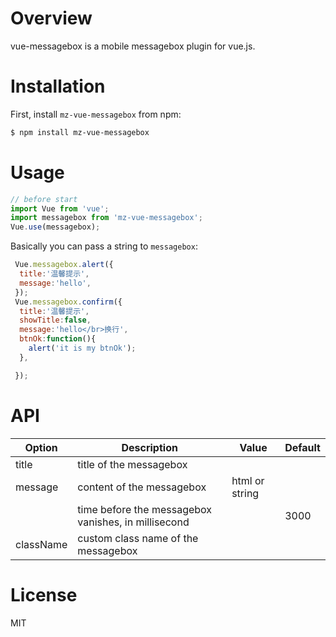 # Overview
vue-messagebox is a mobile messagebox plugin for vue.js.

# Installation
First, install `mz-vue-messagebox` from npm:
```bash
$ npm install mz-vue-messagebox
```

# Usage
```Javascript
// before start
import Vue from 'vue';
import messagebox from 'mz-vue-messagebox';
Vue.use(messagebox);

```
Basically you can pass a string to `messagebox`:
```Javascript
 Vue.messagebox.alert({
  title:'温馨提示',
  message:'hello',
 });
 Vue.messagebox.confirm({
  title:'温馨提示',
  showTitle:false,
  message:'hello</br>换行',
  btnOk:function(){
    alert('it is my btnOk');
  },

 });
```


# API
| Option    | Description                                         | Value                   | Default  |
|-----------|-----------------------------------------------------|-------------------------|----------|
| title     | title of the messagebox                             |                         |          |
| message   | content of the messagebox                           |html or string
|           | time before the messagebox vanishes, in millisecond |                         | 3000     |
| className | custom class name of the messagebox                 |                         |          |

# License
MIT